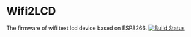 # Wifi2LCD
The firmware of wifi text lcd device based on ESP8266. 
[![Build Status](https://travis-ci.org/eeyrw/LcdTcp.svg?branch=master)](https://travis-ci.org/eeyrw/LcdTcp)

<!--stackedit_data:
eyJoaXN0b3J5IjpbMTM3OTIzNTU1MF19
-->